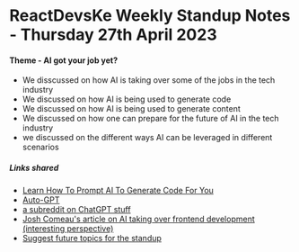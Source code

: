 # ReactDevsKe Weekly Standup Notes - Thursday 27th April 2023

#### Theme - AI got your job yet?

- We disscussed on how AI is taking over some of the jobs in the tech industry
- We discussed on how AI is being used to generate code
- We discussed on how AI is being used to generate content
- We discussed on how one can prepare for the future of AI in the tech industry
- we discussed on the different ways AI can be leveraged in different scenarios


##### Links shared

- [Learn How To Prompt AI To Generate Code For You](https://learnprompting.org/docs/basics/intro)
- [Auto-GPT](https://github.com/Significant-Gravitas/Auto-GPT)
- [a subreddit on ChatGPT stuff](https://www.reddit.com/r/ChatGPT/)
- [Josh Comeau's article on AI taking over frontend development (interesting perspective)](https://www.joshwcomeau.com/blog/the-end-of-frontend-development/)
- [Suggest future topics for the standup](https://forms.gle/Rb56QcY2Y3vn7YUJ9)